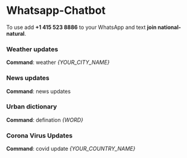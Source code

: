# Whatsapp-Chatbot

To use add __+1 415 523 8886__ to your WhatsApp and text __join national-natural__.

### Weather updates
__Command__: weather _{YOUR_CITY_NAME}_

### News updates
__Command__: news updates

### Urban dictionary
__Command__: defination _{WORD}_
 
### Corona Virus Updates
__Command__: covid update _{YOUR_COUNTRY_NAME}_

